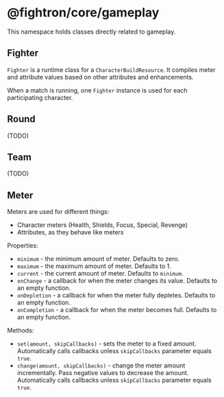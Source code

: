 # @fightron/core/gameplay

This namespace holds classes directly related to gameplay.

## Fighter

`Fighter` is a runtime class for a `CharacterBuildResource`. It compiles meter and attribute values based on other attributes and enhancements.

When a match is running, one `Fighter` instance is used for each participating character.

## Round

(TODO)

## Team

(TODO)

## Meter

Meters are used for different things:

* Character meters (Health, Shields, Focus, Special, Revenge)
* Attributes, as they behave like meters

Properties:

* `minimum` - the minimum amount of meter. Defaults to zero.
* `maximum` - the maximum amount of meter. Defaults to 1.
* `current` - the current amount of meter. Defaults to `minimum`.
* `onChange` - a callback for when the meter changes its value. Defaults to an empty function.
* `onDepletion` - a callback for when the meter fully depletes. Defaults to an empty function.
* `onCompletion` - a callback for when the meter becomes full. Defaults to an empty function.

Methods:

* `set(amount, skipCallbacks)` - sets the meter to a fixed amount. Automatically calls callbacks unless `skipCallbacks` parameter equals `true`.
* `change(amount, skipCallbacks)` - change the meter amount incrementally. Pass negative values to decrease the amount. Automatically calls callbacks unless `skipCallbacks` parameter equals `true`.
